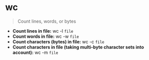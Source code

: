 # wc
> Count lines, words, or bytes
- **Count lines in file:**
wc -l `file`
- **Count words in file:**
wc -w `file`
- **Count characters (bytes) in file:**
wc -c `file`
- **Count characters in file (taking multi-byte character sets into account):**
wc -m `file`
